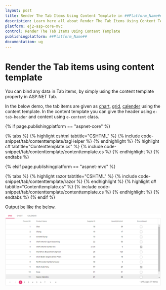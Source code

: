 ```yaml
---
layout: post
title: Render The Tab Items Using Content Template in ##Platform_Name## Tab Component
description: Learn here all about Render The Tab Items Using Content Template in Syncfusion ##Platform_Name## Tab component and more.
platform: ej2-asp-core-mvc
control: Render The Tab Items Using Content Template
publishingplatform: ##Platform_Name##
documentation: ug
---
```



# Render the Tab items using content template

You can bind any data in Tab items, by simply using the content template property in ASP.NET Tab.

In the below demo, the tab items are given as [chart](../../chart), [grid](../../grid), [calender](../../calendar) using the content template. In the content template you can give the header using `e-tab-header` and content using `e-content` class.

{% if page.publishingplatform == "aspnet-core" %}

{% tabs %}
{% highlight cshtml tabtitle="CSHTML" %}
{% include code-snippet/tab/contenttemplate/tagHelper %}
{% endhighlight %}
{% highlight c# tabtitle="Contenttemplate.cs" %}
{% include code-snippet/tab/contenttemplate/contenttemplate.cs %}
{% endhighlight %}
{% endtabs %}

{% elsif page.publishingplatform == "aspnet-mvc" %}

{% tabs %}
{% highlight razor tabtitle="CSHTML" %}
{% include code-snippet/tab/contenttemplate/razor %}
{% endhighlight %}
{% highlight c# tabtitle="Contenttemplate.cs" %}
{% include code-snippet/tab/contenttemplate/contenttemplate.cs %}
{% endhighlight %}
{% endtabs %}
{% endif %}



Output be like the below.

![content template](../images/contenttemplate.PNG)
